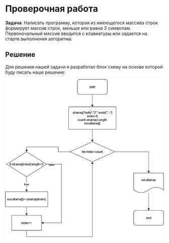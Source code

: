 # Проверочная работа

**Задача**: Написать программу, которая из имеющегося массива строк формирует массив строк, меньше или равна 3 символам. Первоночальный массив вводится с клавиатуры или задается на старте.выполнения алгоритма.
## Решение
Для решения нашей задачи я разработал блок схему на основе которой буду писать наше решение:

![схема](./img/dz1.png)
